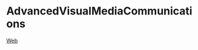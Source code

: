 # AdvancedVisualMediaCommunications
 [Web](https://norishigefukushima.github.io/AdvancedVisualMediaCommunications/)
